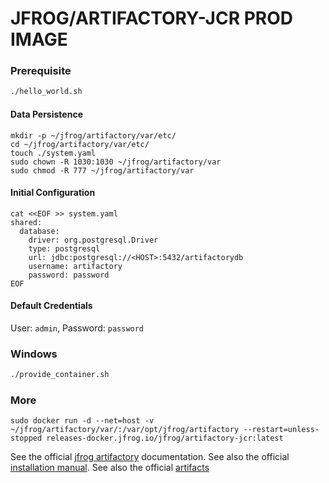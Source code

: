 # JFROG/ARTIFACTORY-JCR PROD IMAGE

### Prerequisite

```bash
./hello_world.sh
```

#### Data Persistence

```
mkdir -p ~/jfrog/artifactory/var/etc/
cd ~/jfrog/artifactory/var/etc/
touch ./system.yaml
sudo chown -R 1030:1030 ~/jfrog/artifactory/var
sudo chmod -R 777 ~/jfrog/artifactory/var
```

#### Initial Configuration

```
cat <<EOF >> system.yaml
shared:
  database:
    driver: org.postgresql.Driver
    type: postgresql
    url: jdbc:postgresql://<HOST>:5432/artifactorydb
    username: artifactory
    password: password
EOF
```

#### Default Credentials

User: `admin`, Password: `password`

### Windows

```bash
./provide_container.sh
```

### More

```
sudo docker run -d --net=host -v ~/jfrog/artifactory/var/:/var/opt/jfrog/artifactory --restart=unless-stopped releases-docker.jfrog.io/jfrog/artifactory-jcr:latest
```

See the official
[jfrog artifactory](https://jfrog.com/help/r/jfrog-installation-setup-documentation/installation-configuration)
documentation.
See also the official
[installation manual](https://jfrog.com/help/r/jfrog-installation-setup-documentation/install-artifactory-single-node-with-docker).
See also the official
[artifacts](https://releases-docker.jfrog.io/ui/repos/tree/General/docker/jfrog/artifactory-jcr/latest)